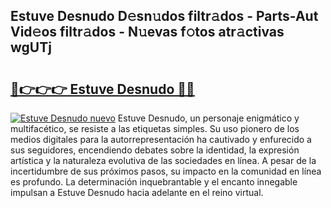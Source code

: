 ## Estuve Desnudo D𝚎sn𝚞dos filtr𝚊dos - Parts-Aut Vid𝚎os filtr𝚊dos - N𝚞evas f𝚘tos atr𝚊ctivas wgUTj

# <h2><a href="http://mb0rrzy.tromn.icu/?c=Estuve+Desnudo">🔗👉👉👉 Estuve Desnudo 🔗🔗</a></h2>

[![Estuve Desnudo nuevo](https://i.imgur.com/pEAQMta.gif)](http://mb0rrzy.tromn.icu/?c=Estuve+Desnudo)
Estuve Desnudo, un personaje enigmático y multifacético, se resiste a las etiquetas simples. Su uso pionero de los medios digitales para la autorrepresentación ha cautivado y enfurecido a sus seguidores, encendiendo debates sobre la identidad, la expresión artística y la naturaleza evolutiva de las sociedades en línea. A pesar de la incertidumbre de sus próximos pasos, su impacto en la comunidad en línea es profundo. La determinación inquebrantable y el encanto innegable impulsan a Estuve Desnudo hacia adelante en el reino virtual.
